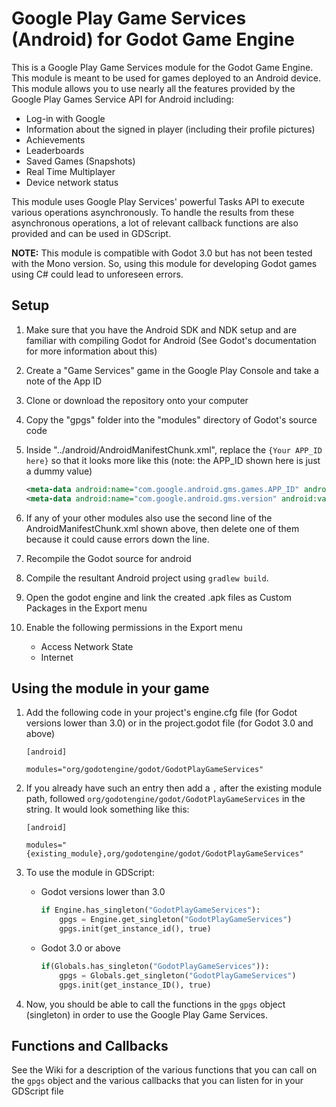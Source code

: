 # Google Play Game Services (Android) for Godot Game Engine
This is a Google Play Game Services module for the Godot Game Engine. This module is meant to be used for games deployed to an Android device. This module allows you to use nearly all the features provided by the Google Play Games Service API for Android including:
- Log-in with Google
- Information about the signed in player (including their profile pictures)
- Achievements
- Leaderboards
- Saved Games (Snapshots)
- Real Time Multiplayer
- Device network status

This module uses Google Play Services' powerful Tasks API to execute various operations asynchronously. To handle the results from these asynchronous operations, a lot of relevant callback functions are also provided and can be used in GDScript.

**NOTE:** This module is compatible with Godot 3.0 but has not been tested with the Mono version. So, using this module for developing Godot games using C# could lead to unforeseen errors.

## Setup
1. Make sure that you have the Android SDK and NDK setup and are familiar with compiling Godot for Android (See Godot's documentation for more information about this)
2. Create a "Game Services" game in the Google Play Console and take a note of the App ID 
3. Clone or download the repository onto your computer
4. Copy the "gpgs" folder into the "modules" directory of Godot's source code
5. Inside "../android/AndroidManifestChunk.xml", replace the `{Your APP_ID here}` so that it looks more like this (note: the APP_ID shown here is just a dummy value)

	```xml
	<meta-data android:name="com.google.android.gms.games.APP_ID" android:value="\ 1234567890123" />
	<meta-data android:name="com.google.android.gms.version" android:value="@integer/google_play_services_version"/>
	```

6. If any of your other modules also use the second line of the AndroidManifestChunk.xml shown above, then delete one of them because it could cause errors down the line.
7. Recompile the Godot source for android
8. Compile the resultant Android project using `gradlew build`.
9. Open the godot engine and link the created .apk files as Custom Packages in the Export menu
10. Enable the following permissions in the Export menu
	- Access Network State
	- Internet

## Using the module in your game
1. Add the following code in your project's engine.cfg file (for Godot versions lower than 3.0) or in the project.godot file (for Godot 3.0 and above)
	
	```
	[android]

	modules="org/godotengine/godot/GodotPlayGameServices"
	```
2. If you already have such an entry then add a `,` after the existing module path, followed `org/godotengine/godot/GodotPlayGameServices` in the string. It would look something like this:
	
	```
	[android]

	modules="{existing_module},org/godotengine/godot/GodotPlayGameServices"
	```
3. To use the module in GDScript:
	- Godot versions lower than 3.0
		```python
		if Engine.has_singleton("GodotPlayGameServices"):
			gpgs = Engine.get_singleton("GodotPlayGameServices")
			gpgs.init(get_instance_id(), true)
		```
	- Godot 3.0 or above
		```python
		if(Globals.has_singleton("GodotPlayGameServices")):
			gpgs = Globals.get_singleton("GodotPlayGameServices")
			gpgs.init(get_instance_ID(), true)
		```
4. Now, you should be able to call the functions in the `gpgs` object (singleton) in order to use the Google Play Game Services.

## Functions and Callbacks
See the Wiki for a description of the various functions that you can call on the `gpgs` object and the various callbacks that you can listen for in your GDScript file
